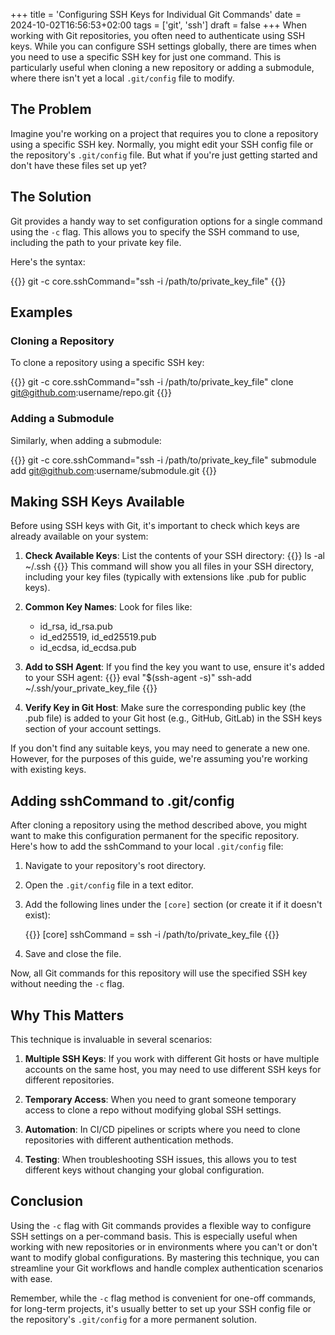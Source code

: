 +++
title = 'Configuring SSH Keys for Individual Git Commands'
date = 2024-10-02T16:56:53+02:00
tags = ['git', 'ssh']
draft = false
+++
When working with Git repositories, you often need to authenticate using SSH keys. While you can configure SSH settings globally, there are times when you need to use a specific SSH key for just one command. This is particularly useful when cloning a new repository or adding a submodule, where there isn't yet a local `.git/config` file to modify.
<!--more-->
## The Problem

Imagine you're working on a project that requires you to clone a repository using a specific SSH key. Normally, you might edit your SSH config file or the repository's `.git/config` file. But what if you're just getting started and don't have these files set up yet?

## The Solution

Git provides a handy way to set configuration options for a single command using the `-c` flag. This allows you to specify the SSH command to use, including the path to your private key file.

Here's the syntax:

{{<highlight bash>}}
git -c core.sshCommand="ssh -i /path/to/private_key_file" <git command>
{{</highlight>}}

## Examples

### Cloning a Repository

To clone a repository using a specific SSH key:

{{<highlight bash>}}
git -c core.sshCommand="ssh -i /path/to/private_key_file" clone git@github.com:username/repo.git
{{</highlight>}}

### Adding a Submodule

Similarly, when adding a submodule:

{{<highlight bash>}}
git -c core.sshCommand="ssh -i /path/to/private_key_file" submodule add git@github.com:username/submodule.git
{{</highlight>}}

## Making SSH Keys Available

Before using SSH keys with Git, it's important to check which keys are already available on your system:

1. **Check Available Keys**: List the contents of your SSH directory:
   {{<highlight bash>}}
   ls -al ~/.ssh
   {{</highlight>}}
   This command will show you all files in your SSH directory, including your key files (typically with extensions like .pub for public keys).

2. **Common Key Names**: Look for files like:
   - id_rsa, id_rsa.pub
   - id_ed25519, id_ed25519.pub
   - id_ecdsa, id_ecdsa.pub

3. **Add to SSH Agent**: If you find the key you want to use, ensure it's added to your SSH agent:
   {{<highlight bash>}}
   eval "$(ssh-agent -s)"
   ssh-add ~/.ssh/your_private_key_file
   {{</highlight>}}

4. **Verify Key in Git Host**: Make sure the corresponding public key (the .pub file) is added to your Git host (e.g., GitHub, GitLab) in the SSH keys section of your account settings.

If you don't find any suitable keys, you may need to generate a new one. However, for the purposes of this guide, we're assuming you're working with existing keys.

## Adding sshCommand to .git/config

After cloning a repository using the method described above, you might want to make this configuration permanent for the specific repository. Here's how to add the sshCommand to your local `.git/config` file:

1. Navigate to your repository's root directory.

2. Open the `.git/config` file in a text editor.

3. Add the following lines under the `[core]` section (or create it if it doesn't exist):

   {{<highlight ini>}}
   [core]
       sshCommand = ssh -i /path/to/private_key_file
   {{</highlight>}}

4. Save and close the file.

Now, all Git commands for this repository will use the specified SSH key without needing the `-c` flag.

## Why This Matters

This technique is invaluable in several scenarios:

1. **Multiple SSH Keys**: If you work with different Git hosts or have multiple accounts on the same host, you may need to use different SSH keys for different repositories.

2. **Temporary Access**: When you need to grant someone temporary access to clone a repo without modifying global SSH settings.

3. **Automation**: In CI/CD pipelines or scripts where you need to clone repositories with different authentication methods.

4. **Testing**: When troubleshooting SSH issues, this allows you to test different keys without changing your global configuration.

## Conclusion

Using the `-c` flag with Git commands provides a flexible way to configure SSH settings on a per-command basis. This is especially useful when working with new repositories or in environments where you can't or don't want to modify global configurations. By mastering this technique, you can streamline your Git workflows and handle complex authentication scenarios with ease.

Remember, while the `-c` flag method is convenient for one-off commands, for long-term projects, it's usually better to set up your SSH config file or the repository's `.git/config` for a more permanent solution.

